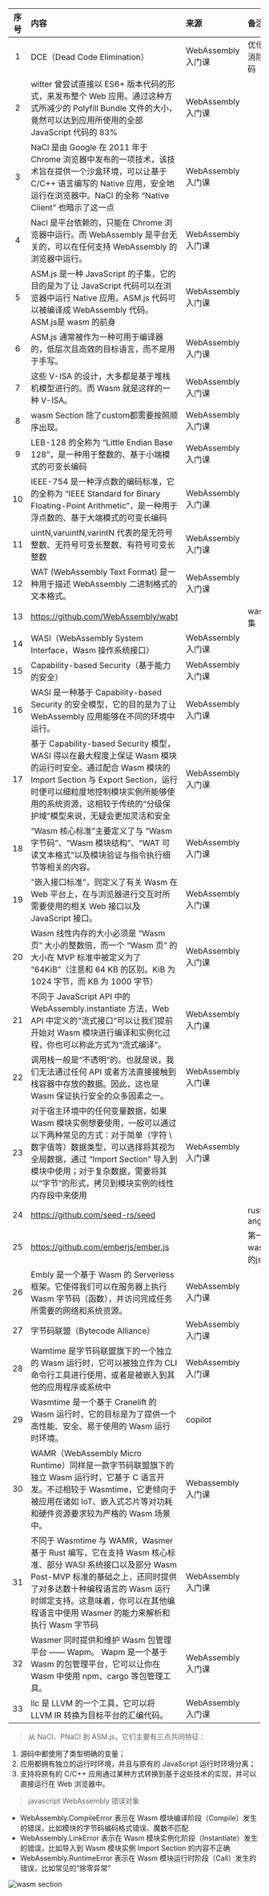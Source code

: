 | 序号  | 内容                                                                                                                                                                      | 来源              | 备注               | 类型           |
|:---:|:------------------------------------------------------------------------------------------------------------------------------------------------------------------------|:----------------|:-----------------|:-------------|
|  1  | DCE（Dead Code Elimination）                                                                                                                                              | WebAssembly 入门课 | 优化阶段，消除无用代码      | tip          |
|  2  | witter 曾尝试直接以 ES6+ 版本代码的形式，来发布整个 Web 应用。通过这种方式所减少的 Polyfill Bundle 文件的大小，竟然可以达到应用所使用的全部 JavaScript 代码的 83%                                                              | WebAssembly 入门课 |                  | tip          |
|  3  | NaCl 是由 Google 在 2011 年于 Chrome 浏览器中发布的一项技术，该技术旨在提供一个沙盒环境，可以让基于 C/C++ 语言编写的 Native 应用，安全地运行在浏览器中。NaCl 的全称 “Native Client” 也暗示了这一点                                       | WebAssembly 入门课 |                  | tip          |
|  4  | Nacl 是平台依赖的，只能在 Chrome 浏览器中运行。而 WebAssembly 是平台无关的，可以在任何支持 WebAssembly 的浏览器中运行。                                                                                         | WebAssembly 入门课 |                  | tip          |
|  5  | ASM.js 是一种 JavaScript 的子集，它的目的是为了让 JavaScript 代码可以在浏览器中运行 Native 应用。ASM.js 代码可以被编译成 WebAssembly 代码。 ASM.js是 wasm 的前身                                                    | WebAssembly 入门课 |                  | tip          |
|  6  | ASM.js 通常被作为一种可用于编译器的，低层次且高效的目标语言，而不是用于手写。                                                                                                                              | WebAssembly 入门课 |                  | tip          |
|  7  | 这些 V-ISA 的设计，大多都是基于堆栈机模型进行的。而 Wasm 就是这样的一种 V-ISA。                                                                                                                       | WebAssembly 入门课 |                  | tip          |
|  8  | wasm Section 除了custom都需要按照顺序出现。                                                                                                                                         | WebAssembly 入门课 |                  | tip          |
|  9  | LEB-128 的全称为 “Little Endian Base 128”，是一种用于整数的、基于小端模式的可变长编码                                                                                                             | WebAssembly 入门课 |                  | tip          |
| 10  | IEEE-754 是一种浮点数的编码标准，它的全称为 “IEEE Standard for Binary Floating-Point Arithmetic”，是一种用于浮点数的、基于大端模式的可变长编码                                                                  | WebAssembly 入门课 |                  | tip          |
| 11  | uintN,varuintN,varintN 代表的是无符号整数、无符号可变长整数、有符号可变长整数                                                                                                                      | WebAssembly 入门课 |                  | tip          |
| 12  | WAT (WebAssembly Text Format) 是一种用于描述 WebAssembly 二进制格式的文本格式。                                                                                                           | WebAssembly 入门课 |                  | abbreviation |
| 13  | https://github.com/WebAssembly/wabt                                                                                                                                     |                 | wasm 工具集         | project      |
| 14  | WASI（WebAssembly System Interface，Wasm 操作系统接口）                                                                                                                          | WebAssembly 入门课 |                  | abbreviation |
| 15  | Capability-based Security（基于能力的安全）                                                                                                                                      | WebAssembly 入门课 |                  | abbreviation |
| 16  | WASI 是一种基于 Capability-based Security 的安全模型，它的目的是为了让 WebAssembly 应用能够在不同的环境中运行。                                                                                          | WebAssembly 入门课 |                  | tip          |
| 17  | 基于 Capability-based Security 模型，WASI 得以在最大程度上保证 Wasm 模块的运行时安全。通过配合 Wasm 模块的 Import Section 与 Export Section，运行时便可以细粒度地控制模块实例所能够使用的系统资源，这相较于传统的“分级保护域”模型来说，无疑会更加灵活和安全    | WebAssembly 入门课 |                  | tip          |
| 18  | “Wasm 核心标准”主要定义了与 “Wasm 字节码”、“Wasm 模块结构”、“WAT 可读文本格式”以及模块验证与指令执行细节等相关的内容。                                                                                               | WebAssembly 入门课 |                  | tip          |
| 19  | "嵌入接口标准”，则定义了有关 Wasm 在 Web 平台上，在与浏览器进行交互时所需要使用的相关 Web 接口以及 JavaScript 接口。                                                                                               | WebAssembly 入门课 |                  | tip          |
| 20  | Wasm 线性内存的大小必须是 “Wasm 页” 大小的整数倍，而一个 “Wasm 页” 的大小在 MVP 标准中被定义为了 “64KiB”（注意和 64 KB 的区别。KiB 为 1024 字节，而 KB 为 1000 字节）                                                      | WebAssembly 入门课 |                  | tip          |
| 21  | 不同于 JavaScript API 中的 WebAssembly.instantiate 方法，Web API 中定义的“流式接口”可以让我们提前开始对 Wasm 模块进行编译和实例化过程，你也可以称此方式为“流式编译”。                                                        | WebAssembly 入门课 |                  | tip          |
| 22  | 调用栈一般是“不透明”的。也就是说，我们无法通过任何 API 或者方法直接接触到栈容器中存放的数据。因此，这也是 Wasm 保证执行安全的众多因素之一。                                                                                            | WebAssembly 入门课 |                  | tip          |
| 23  | 对于宿主环境中的任何变量数据，如果 Wasm 模块实例想要使用，一般可以通过以下两种常见的方式：对于简单（字符 \ 数字值等）数据类型，可以选择将其视为全局数据，通过 “Import Section” 导入到模块中使用；对于复杂数据，需要将其以“字节”的形式，拷贝到模块实例的线性内存段中来使用                     | WebAssembly 入门课 |                  | tip          |
| 24  | https://github.com/seed-rs/seed                                                                                                                                         |                 | rust，angular,yew | project      |
| 25  | https://github.com/emberjs/ember.js                                                                                                                                     |                 | 第一深入和wasm交互的js框架 | project      |
| 26  | Embly 是一个基于 Wasm 的 Serverless 框架。它使得我们可以在服务器上执行 Wasm 字节码（函数），并访问完成任务所需要的网络和系统资源。                                                                                        | WebAssembly 入门课 |                  | project      |
| 27  | 字节码联盟（Bytecode Alliance）                                                                                                                                                | WebAssembly 入门课 |                  | abbreviation |
| 28  | Wamtime 是字节码联盟旗下的一个独立的 Wasm 运行时，它可以被独立作为 CLI 命令行工具进行使用，或者是被嵌入到其他的应用程序或系统中                                                                                               | WebAssembly 入门课 |                  | project      |
| 29  | Wasmtime 是一个基于 Cranelift 的 Wasm 运行时，它的目标是为了提供一个高性能、安全、易于使用的 Wasm 运行时环境。                                                                                                 | copilot         |                  | tip          |
| 30  | WAMR（WebAssembly Micro Runtime）同样是一款字节码联盟旗下的独立 Wasm 运行时，它基于 C 语言开发。不过相较于 Wasmtime，它更倾向于被应用在诸如 IoT、嵌入式芯片等对功耗和硬件资源要求较为严格的 Wasm 场景中。                                       | Webassembly 入门课 |                  | project      |
| 31  | 不同于 Wasmtime 与 WAMR，Wasmer 基于 Rust 编写，它在支持 Wasm 核心标准、部分 WASI 系统接口以及部分 Wasm Post-MVP 标准的基础之上，还同时提供了对多达数十种编程语言的 Wasm 运行时绑定支持。这意味着，你可以在其他编程语言中使用 Wasmer 的能力来解析和执行 Wasm 字节码 | WebAssembly 入门课 |                  | project      |
| 32  | Wasmer 同时提供和维护 Wasm 包管理平台 —— Wapm。 Wapm 是一个基于 Wasm 的包管理平台，它可以让你在 Wasm 中使用 npm、cargo 等包管理工具。                                                                             | WebAssembly 入门课 |                  | project      |
| 33  | llc 是 LLVM 的一个工具，它可以将 LLVM IR 转换为目标平台的汇编代码。                                                                                                                             | WebAssembly 入门课 |                  | project      |



> 从 NaCl、PNaCl 到 ASM.js，它们主要有三点共同特征：
1. 源码中都使用了类型明确的变量；
2. 应用都拥有独立的运行时环境，并且与原有的 JavaScript 运行时环境分离；
3. 支持将原有的 C/C++ 应用通过某种方式转换到基于这些技术的实现，并可以直接运行在 Web 浏览器中。

> javascript WebAssembly 错误对象
- WebAssembly.CompileError 表示在 Wasm 模块编译阶段（Compile）发生的错误，比如模块的字节码编码格式错误、魔数不匹配
- WebAssembly.LinkError 表示在 Wasm 模块实例化阶段（Instantiate）发生的错误，比如导入到 Wasm 模块实例 Import Section 的内容不正确
- WebAssembly.RuntimeError 表示在 Wasm 模块运行时阶段（Call）发生的错误，比如常见的“除零异常”

![wasm section](https://static001.geekbang.org/resource/image/c7/29/c740d7bc9bf4395c06cf61aa83444729.png?wh=1752*1152)